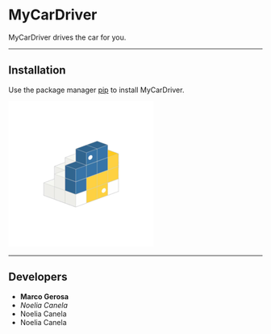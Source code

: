 # MyCarDriver

MyCarDriver drives the car for you.

---

## Installation

Use the package manager [pip](https://pypi.org/project/pip/) to install MyCarDriver.

![Python package](https://raw.githubusercontent.com/github/explore/666de02829613e0244e9441b114edb85781e972c/topics/pip/pip.png)

---

## Developers

- **Marco Gerosa**
- *Noelia Canela*
- Noelia Canela
- Noelia Canela
